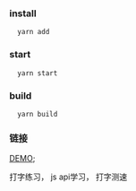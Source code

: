 ### install
``` 
  yarn add
```

### start

``` 
  yarn start
```

### build
``` 
  yarn build
```

### 链接
  
  [DEMO](https://zdean.cn/code-game/);
  
  打字练习， js api学习， 打字测速

  
